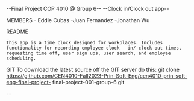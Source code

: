 --Final Project COP 4010 @ Group 6--
--Clock in/Clock out app--

MEMBERS
	- Eddie Cubas
	-Juan Fernandez
	-Jonathan Wu

README

	This app is a time clock designed for workplaces. Includes functionality for recording employee clock 	in/ clock out times, requesting time off, user sign ups, user search, and employee scheduling.

GIT
	To download the latest source off the GIT server do this:
	git clone https://github.com/CEN4010-Fall2023-Prin-Soft-Eng/cen4010-prin-soft-eng-final-project-	final-project-001-group-6.git

--
	
	
